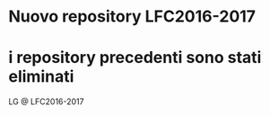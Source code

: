 # Nuovo repository LFC2016-2017
# i repository precedenti sono stati eliminati



LG @ LFC2016-2017
